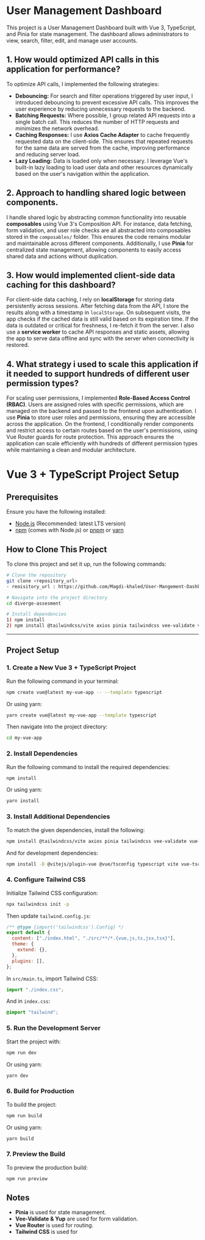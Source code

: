 # User Management Dashboard

This project is a User Management Dashboard built with Vue 3, TypeScript, and Pinia for state management. The dashboard allows administrators to view, search, filter, edit, and manage user accounts.

## 1. How would optimized API calls in this application for performance?

To optimize API calls, I implemented the following strategies:

- **Debouncing:** For search and filter operations triggered by user input, I introduced debouncing to prevent excessive API calls. This improves the user experience by reducing unnecessary requests to the backend.
- **Batching Requests:** Where possible, I group related API requests into a single batch call. This reduces the number of HTTP requests and minimizes the network overhead.
- **Caching Responses:** I use **Axios Cache Adapter** to cache frequently requested data on the client-side. This ensures that repeated requests for the same data are served from the cache, improving performance and reducing server load.
- **Lazy Loading:** Data is loaded only when necessary. I leverage Vue's built-in lazy loading to load user data and other resources dynamically based on the user's navigation within the application.

## 2. Approach to handling shared logic between components.

I handle shared logic by abstracting common functionality into reusable **composables** using Vue 3's Composition API. For instance, data fetching, form validation, and user role checks are all abstracted into composables stored in the `composables/` folder. This ensures the code remains modular and maintainable across different components. Additionally, I use **Pinia** for centralized state management, allowing components to easily access shared data and actions without duplication.

## 3. How would implemented client-side data caching for this dashboard?

For client-side data caching, I rely on **localStorage** for storing data persistently across sessions. After fetching data from the API, I store the results along with a timestamp in `localStorage`. On subsequent visits, the app checks if the cached data is still valid based on its expiration time. If the data is outdated or critical for freshness, I re-fetch it from the server. I also use a **service worker** to cache API responses and static assets, allowing the app to serve data offline and sync with the server when connectivity is restored.

## 4. What strategy i used to scale this application if it needed to support hundreds of different user permission types?

For scaling user permissions, I implemented **Role-Based Access Control (RBAC)**. Users are assigned roles with specific permissions, which are managed on the backend and passed to the frontend upon authentication. I use **Pinia** to store user roles and permissions, ensuring they are accessible across the application. On the frontend, I conditionally render components and restrict access to certain routes based on the user's permissions, using Vue Router guards for route protection.
This approach ensures the application can scale efficiently with hundreds of different permission types while maintaining a clean and modular architecture.

# Vue 3 + TypeScript Project Setup

## Prerequisites

Ensure you have the following installed:

- [Node.js](https://nodejs.org/) (Recommended: latest LTS version)
- [npm](https://www.npmjs.com/) (comes with Node.js) or [pnpm](https://pnpm.io/) or [yarn](https://yarnpkg.com/)

## How to Clone This Project

To clone this project and set it up, run the following commands:

```sh
# Clone the repository
git clone <repository_url>
- reoisitory_url : https://github.com/Magdi-khaled/User-Mangement-Dashboard

# Navigate into the project directory
cd diverge-assesment

# Install dependencies
1) npm install
2) npm install @tailwindcss/vite axios pinia tailwindcss vee-validate vue-router yup
```

---

## Project Setup

### 1. Create a New Vue 3 + TypeScript Project

Run the following command in your terminal:

```sh
npm create vue@latest my-vue-app -- --template typescript
```

Or using yarn:

```sh
yarn create vue@latest my-vue-app --template typescript
```

Then navigate into the project directory:

```sh
cd my-vue-app
```

### 2. Install Dependencies

Run the following command to install the required dependencies:

```sh
npm install
```

Or using yarn:

```sh
yarn install
```

### 3. Install Additional Dependencies

To match the given dependencies, install the following:

```sh
npm install @tailwindcss/vite axios pinia tailwindcss vee-validate vue-router yup
```

And for development dependencies:

```sh
npm install -D @vitejs/plugin-vue @vue/tsconfig typescript vite vue-tsc
```

### 4. Configure Tailwind CSS

Initialize Tailwind CSS configuration:

```sh
npx tailwindcss init -p
```

Then update `tailwind.config.js`:

```js
/** @type {import('tailwindcss').Config} */
export default {
  content: ["./index.html", "./src/**/*.{vue,js,ts,jsx,tsx}"],
  theme: {
    extend: {},
  },
  plugins: [],
};
```

In `src/main.ts`, import Tailwind CSS:

```ts
import "./index.css";
```

And in `index.css`:

```css
@import "tailwind";
```

### 5. Run the Development Server

Start the project with:

```sh
npm run dev
```

Or using yarn:

```sh
yarn dev
```

### 6. Build for Production

To build the project:

```sh
npm run build
```

Or using yarn:

```sh
yarn build
```

### 7. Preview the Build

To preview the production build:

```sh
npm run preview
```

## Notes

- **Pinia** is used for state management.
- **Vee-Validate & Yup** are used for form validation.
- **Vue Router** is used for routing.
- **Tailwind CSS** is used for
